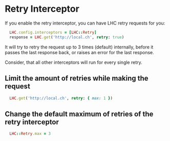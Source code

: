# Retry Interceptor

If you enable the retry interceptor, you can have LHC retry requests for you:

```ruby
  LHC.config.interceptors = [LHC::Retry]
  response = LHC.get('http://local.ch', retry: true)
```

It will try to retry the request up to 3 times (default) internally, before it passes the last response back, or raises an error for the last response.

Consider, that all other interceptors will run for every single retry.

## Limit the amount of retries while making the request

```ruby
  LHC.get('http://local.ch', retry: { max: 1 })
```

## Change the default maximum of retries of the retry interceptor

```ruby
  LHC::Retry.max = 3
```
